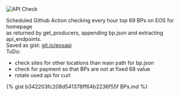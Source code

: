![API Check](https://github.com/miron/noapi/workflows/API%20Check/badge.svg)

Scheduled Github Action checking every hour top 69 BPs on EOS for homepage    
as returned by get_producers, appending bp.json and extracting api_endpoints.  
Saved as gist: [git.io/eosapi](https://git.io/eosapi "Block Producer APIs")  
ToDo:  
 - check sites for other locations than main path for bp.json  
 - check for payment so that BPs are not at fixed 68 value  
 - rotate used api for curl  
          
{% gist b342203fc208d541378ff64b2236f55f BPs.md %}
